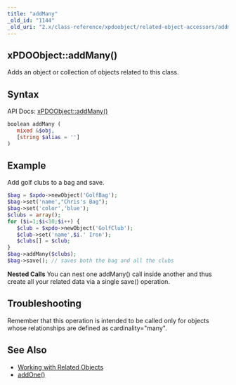 ```yaml
---
title: "addMany"
_old_id: "1144"
_old_uri: "2.x/class-reference/xpdoobject/related-object-accessors/addmany"
---
```


## xPDOObject::addMany()

Adds an object or collection of objects related to this class.

## Syntax

API Docs: [xPDOObject::addMany()](<http://api.modx.com/revolution/2.2/db_core_xpdo_om_xpdoobject.class.html#%5CxPDOObject::addMany()>)

```php
boolean addMany (
   mixed &$obj,
   [string $alias = '']
)
```

## Example

Add golf clubs to a bag and save.

```php
$bag = $xpdo->newObject('GolfBag');
$bag->set('name',"Chris's Bag");
$bag->set('color','blue');
$clubs = array();
for ($i=1;$i<10;$i++) {
   $club = $xpdo->newObject('GolfClub');
   $club->set('name',$i.' Iron');
   $clubs[] = $club;
}
$bag->addMany($clubs);
$bag->save(); // saves both the bag and all the clubs
```

**Nested Calls** You can nest one addMany() call inside another and thus create all your related data via a single save() operation.

## Troubleshooting

Remember that this operation is intended to be called only for objects whose relationships are defined as cardinality="many".

## See Also

-   [Working with Related Objects](extending-modx/xpdo/retrieving-objects/related-objects "Working with Related Objects")
-   [addOne()](extending-modx/xpdo/class-reference/xpdoobject/related-object-accessors/addone)
